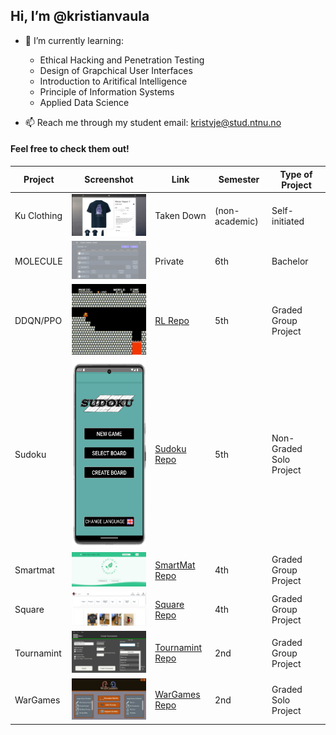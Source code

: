 ## Hi, I’m @kristianvaula
- 🌱 I’m currently learning: 
  - Ethical Hacking and Penetration Testing
  - Design of Grapchical User Interfaces
  - Introduction to Aritifical Intelligence
  - Principle of Information Systems
  - Applied Data Science
    

- 📫 Reach me through my student email: kristvje@stud.ntnu.no

#### Feel free to check them out! 

| Project     | Screenshot                                      | Link                                    | Semester | Type of Project |
|-------------|-------------------------------------------------|----------------------------------------------------|-----|-----------|
| Ku Clothing | <img src="https://github.com/kristianvaula/kristianvaula/blob/main/ku-clothing-screenshot.png" width="300"/>  | Taken Down | (non-academic) | Self-initiated |
| MOLECULE    | <img src="https://github.com/kristianvaula/kristianvaula/blob/main/molecule_v1.png" width="300" style="opacity: 50%;"/>  | Private | 6th | Bachelor |
| DDQN/PPO    | <img src="https://github.com/kristianvaula/ReinforcementLearning/blob/main/ppo_super_mario_2.gif" width="300"/>  | [RL Repo](https://github.com/kristianvaula/ReinforcementLearning) | 5th | Graded Group Project |
| Sudoku      | <img src="https://github.com/kristianvaula/Sudoku/blob/main/screenshots/home.png" height="300"/>  | [Sudoku Repo](https://github.com/kristianvaula/Sudoku)  | 5th | Non-Graded Solo Project |
| Smartmat    | <img src="https://github.com/kristianvaula/SmartMat/blob/Main/screenshots/home.png" width="300"/>  | [SmartMat Repo](https://github.com/kristianvaula/SmartMat)  | 4th | Graded Group Project |
| Square      | <img src="https://github.com/kristianvaula/Square/blob/main/home.png" width="300"/>  | [Square Repo](https://github.com/kristianvaula/Square)  | 4th | Graded Group Project | 
| Tournamint  | <img src="https://github.com/kristianvaula/Tournamint/blob/main/Create.png" width="300"/>  | [Tournamint Repo](https://github.com/kristianvaula/Tournamint)  | 2nd | Graded Group Project |
| WarGames    | <img src="https://github.com/kristianvaula/WarGames/blob/master/home.png" width="300"/>  | [WarGames Repo](https://github.com/kristianvaula/WarGames)  | 2nd | Graded Solo Project |

